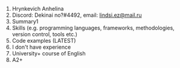 1. Hrynkevich Anhelina
2. Discord: Dekinai no?#4492, email: lindsi.ez@mail.ru
3. Summary1
4. Skills (e.g. programming languages, frameworks, methodologies, version control, tools etc.)
5. Code examples (LATEST)
6. I don't have experience 
7. University+ course of English
8. A2+
